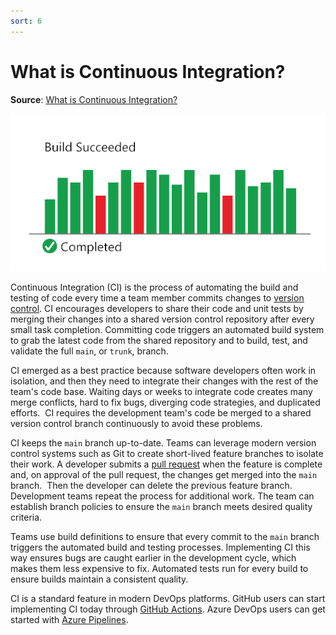 ```yaml
---
sort: 6
---
```

# What is Continuous Integration?
**Source**: [What is Continuous Integration?](https://docs.microsoft.com/en-us/devops/develop/what-is-continuous-integration)

![Continuous Integration Build sequence showing pass/fail and time](media/ContinuousIntegration_600x300.png)

Continuous Integration (CI) is the process of automating the build and testing of code every time a team
member commits changes to [version control](https://docs.microsoft.com/en-us/devops/develop/git/what-is-version-control). CI encourages developers to
share their code and unit tests by merging their changes into a shared version control repository after
every small task completion. Committing code triggers an automated build system to grab the latest code
from the shared repository and to build, test, and validate the full `main`, or `trunk`, branch.

CI emerged as a best practice because software developers often work in isolation, and then they need to
integrate their changes with the rest of the team's code base. Waiting days or weeks to integrate code
creates many merge conflicts, hard to fix bugs, diverging code strategies, and duplicated efforts. 
CI requires the development team's code be merged to a shared version control branch continuously to avoid
these problems.

CI keeps the `main` branch up-to-date. Teams can leverage modern version control systems such as Git
to create short-lived feature branches to isolate their work. A developer submits a 
[pull request](https://docs.microsoft.com/en-us/devops/develop/git/git-pull-requests) when the feature is complete and, on approval of the pull request,
the changes get merged into the `main` branch.  Then the developer can delete the previous feature branch.
Development teams repeat the process for additional work. The team can establish branch policies to ensure
the `main` branch meets desired quality criteria.

Teams use build definitions to ensure that every commit to the `main` branch triggers the automated build
and testing processes. Implementing CI this way ensures bugs are caught earlier in the development cycle,
which makes them less expensive to fix. Automated tests run for every build to ensure builds maintain a 
consistent quality.

CI is a standard feature in modern DevOps platforms. GitHub users can start implementing CI today
through [GitHub Actions](https://github.com/features/actions). Azure DevOps users can get started with
[Azure Pipelines](https://azure.microsoft.com/services/devops/pipelines/).
